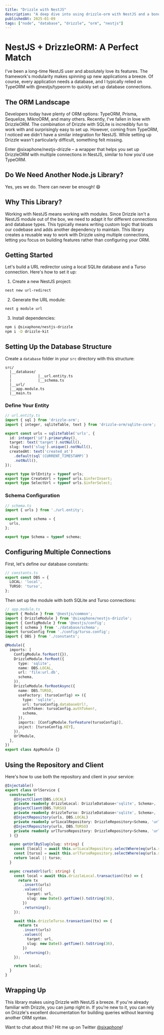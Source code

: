 ```yaml
---
title: "Drizzle with NestJS"
description: "A deep dive into using drizzle-orm with NestJS and a bonus"
publishedAt: 2025-01-09
tags: ["node", "database", "drizzle", "orm", "nestjs"]
---
```


# NestJS + DrizzleORM: A Perfect Match

I've been a long-time NestJS user and absolutely love its features. The framework's modularity makes spinning up new applications a breeze. Of course, every application needs a database, and I typically relied on TypeORM with @nestjs/typeorm to quickly set up database connections.

## The ORM Landscape

Developers today have plenty of ORM options: TypeORM, Prisma, Sequelize, MikroORM, and many others. Recently, I've fallen in love with DrizzleORM. The combination of Drizzle with SQLite is incredibly fun to work with and surprisingly easy to set up. However, coming from TypeORM, I noticed we didn't have a similar integration for NestJS. While setting up Drizzle wasn't particularly difficult, something felt missing.

Enter @sixaphone/nestjs-drizzle – a wrapper that helps you set up DrizzleORM with multiple connections in NestJS, similar to how you'd use TypeORM.

## Do We Need Another Node.js Library?

Yes, yes we do. There can never be enough! 😄

## Why This Library?

Working with NestJS means working with modules. Since Drizzle isn't a NestJS module out of the box, we need to adapt it for different connections and database types. This typically means writing custom logic that bloats our codebase and adds another dependency to maintain. This library creates a reusable way to work with Drizzle using multiple connections, letting you focus on building features rather than configuring your ORM.

## Getting Started

Let's build a URL redirector using a local SQLite database and a Turso connection. Here's how to set it up:

1. Create a new NestJS project:
```bash
nest new url-redirect
```

2. Generate the URL module:
```bash
nest g module url
```

3. Install dependencies:
```bash
npm i @sixaphone/nestjs-drizzle
npm i -D drizzle-kit
```

## Setting Up the Database Structure

Create a `database` folder in your `src` directory with this structure:

```
src/
  |__database/
  |            |__url.entity.ts
  |            |__schema.ts
  |__url/
  |__app.module.ts
  |__main.ts
```

### Define Your Entity

```typescript
// url.entity.ts
import { sql } from 'drizzle-orm';
import { integer, sqliteTable, text } from 'drizzle-orm/sqlite-core';

export const urls = sqliteTable('urls', {
  id: integer('id').primaryKey(),
  target: text('target').notNull(),
  slug: text('slug').unique().notNull(),
  createdAt: text('created_at')
    .default(sql`(CURRENT_TIMESTAMP)`)
    .notNull(),
});

export type UrlEntity = typeof urls;
export type CreateUrl = typeof urls.$inferInsert;
export type SelectUrl = typeof urls.$inferSelect;
```

### Schema Configuration

```typescript
// schema.ts
import { urls } from './url.entity';

export const schema = {
  urls,
};

export type Schema = typeof schema;
```

## Configuring Multiple Connections

First, let's define our database constants:

```typescript
// constants.ts
export const DBS = {
  LOCAL: 'local',
  TURSO: 'turso',
};
```

Then set up the module with both SQLite and Turso connections:

```typescript
// app.module.ts
import { Module } from '@nestjs/common';
import { DrizzleModule } from '@sixaphone/nestjs-drizzle';
import { ConfigModule } from '@nestjs/config';
import { schema } from './database/schema';
import tursoConfig from './config/turso.config';
import { DBS } from './constants';

@Module({
  imports: [
    ConfigModule.forRoot({}),
    DrizzleModule.forRoot({
      type: 'sqlite',
      name: DBS.LOCAL,
      url: 'file:url.db',
      schema,
    }),
    DrizzleModule.forRootAsync({
      name: DBS.TURSO,
      useFactory: (tursoConfig) => ({
        type: 'sqlite',
        url: tursoConfig.databaseUrl!,
        authToken: tursoConfig.authToken!,
        schema,
      }),
      imports: [ConfigModule.forFeature(tursoConfig)],
      inject: [tursoConfig.KEY],
    }),
    UrlModule,
  ],
})
export class AppModule {}
```

## Using the Repository and Client

Here's how to use both the repository and client in your service:

```typescript
@Injectable()
export class UrlService {
  constructor(
    @InjectClient(DBS.LOCAL)
    private readonly drizzleLocal: DrizzleDatabase<'sqlite', Schema>,
    @InjectClient(DBS.TURSO)
    private readonly drizzleTurso: DrizzleDatabase<'sqlite', Schema>,
    @InjectRepository(urls, DBS.LOCAL)
    private readonly urlLocalRepository: DrizzleRepository<Schema, 'urls', 'sqlite'>,
    @InjectRepository(urls, DBS.TURSO)
    private readonly urlTursoRepository: DrizzleRepository<Schema, 'urls', 'sqlite'>,
  ) {}

  async getUrlBySlug(slug: string) {
    const [local] = await this.urlLocalRepository.selectWhere(eq(urls.slug, slug));
    const [turso] = await this.urlTursoRepository.selectWhere(eq(urls.slug, slug));
    return local || turso;
  }

  async createUrl(url: string) {
    const local = await this.drizzleLocal.transaction((tx) => {
      return tx
        .insert(urls)
        .values({
          target: url,
          slug: new Date().getTime().toString(36),
        })
        .returning();
    });

    await this.drizzleTurso.transaction((tx) => {
      return tx
        .insert(urls)
        .values({
          target: url,
          slug: new Date().getTime().toString(36),
        })
        .returning();
    });

    return local;
  }
}
```

## Wrapping Up

This library makes using Drizzle with NestJS a breeze. If you're already familiar with Drizzle, you can jump right in. If you're new to it, you can rely on Drizzle's excellent documentation for building queries without learning another ORM syntax.

Want to chat about this? Hit me up on Twitter [@sixaphone](https://twitter.com/sixaphone)!